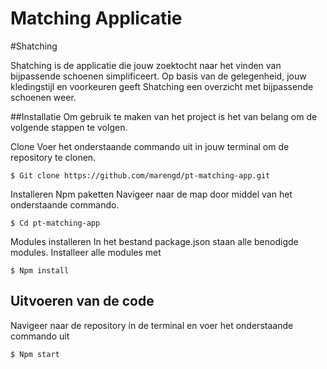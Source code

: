 # Matching Applicatie







#Shatching

Shatching is de applicatie die jouw zoektocht naar het vinden van bijpassende schoenen simplificeert. Op basis van de gelegenheid, jouw kledingstijl en voorkeuren geeft Shatching een overzicht met bijpassende schoenen weer. 



##Installatie
Om gebruik te maken van het project is het van belang om de volgende stappen te volgen. 



Clone 
Voer het onderstaande commando uit in jouw terminal om de repository te clonen.
```
$ Git clone https://github.com/marengd/pt-matching-app.git
```


Installeren Npm paketten
Navigeer naar de map door middel van het onderstaande commando.
```
$ Cd pt-matching-app
```



Modules installeren
In het bestand package.json staan alle benodigde modules. Installeer alle modules met
```
$ Npm install
```



## Uitvoeren van de code
Navigeer naar de repository in de terminal en voer het onderstaande commando uit
```
$ Npm start
```

